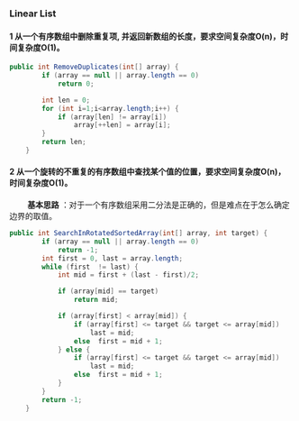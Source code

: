 ### Linear List



#### 1 从一个有序数组中删除重复项, 并返回新数组的长度，要求空间复杂度O(n)，时间复杂度O(1)。[](#algorithm_2)
```java
public int RemoveDuplicates(int[] array) {
        if (array == null || array.length == 0)
            return 0;

        int len = 0;
        for (int i=1;i<array.length;i++) {
            if (array[len] != array[i])
                array[++len] = array[i];
        }
        return len;
    }
```

#### 2 从一个旋转的不重复的有序数组中查找某个值的位置，要求空间复杂度O(n)，时间复杂度O(1)。[](#algorithm_3)
&emsp;&emsp; **基本思路** ：对于一个有序数组采用二分法是正确的，但是难点在于怎么确定边界的取值。
```java
public int SearchInRotatedSortedArray(int[] array, int target) {
        if (array == null || array.length == 0)
            return -1;
        int first = 0, last = array.length;
        while (first  != last) {
            int mid = first + (last - first)/2;

            if (array[mid] == target)
                return mid;

            if (array[first] < array[mid]) {
                if (array[first] <= target && target <= array[mid])
                    last = mid;
                else  first = mid + 1;
            } else {
                if (array[first] <= target && target <= array[mid])
                    last = mid;
                else  first = mid + 1;
            }
        }
        return -1;
    }
```
